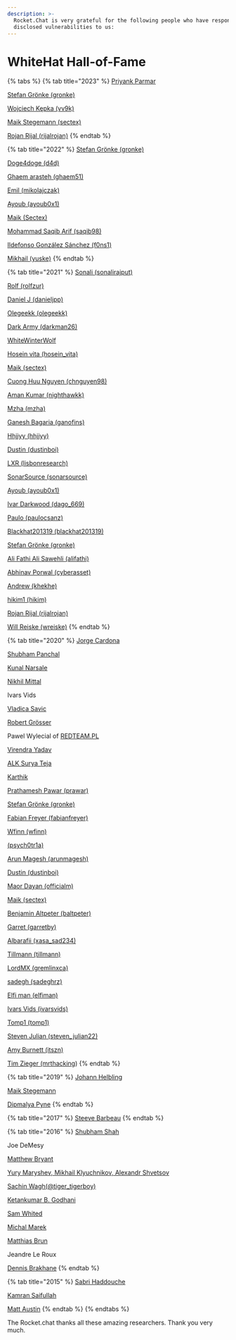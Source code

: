 ```yaml
---
description: >-
  Rocket.Chat is very grateful for the following people who have responsibly
  disclosed vulnerabilities to us:
---
```


# WhiteHat Hall-of-Fame

{% tabs %}
{% tab title="2023" %}
[Priyank Parmar](https://hackerone.com/priyank\_parmar)

[Stefan Grönke (gronke)](https://hackerone.com/gronke?type=user)

[Wojciech Kępka](https://hackerone.com/vv9k)[ (vv9k)](https://hackerone.com/vv9k)

[Maik Stegemann (sectex)](https://hackerone.com/sectex)

[Rojan Rijal (rijalrojan)](https://hackerone.com/rijalrojan)
{% endtab %}

{% tab title="2022" %}
[Stefan Grönke (gronke)](https://hackerone.com/gronke?type=user)

[Doge4doge (d4d)](https://hackerone.com/d4d?type=user)

[Ghaem arasteh (ghaem51)](https://hackerone.com/ghaem51?type=user)

[Emil (mikolajczak)](https://hackerone.com/mikolajczak?type=user)

[Ayoub (ayoub0x1)](https://hackerone.com/ayoub0x1?type=user)

[Maik (Sectex)](https://hackerone.com/sectex?type=user)

[Mohammad Saqib Arif (saqib98)](https://hackerone.com/saqib98)

[Ildefonso González Sánchez (f0ns1)](https://hackerone.com/f0ns1?type=user)

[Mikhail (yuske)](https://hackerone.com/yuske?type=user)
{% endtab %}

{% tab title="2021" %}
[Sonali (sonalirajput)](https://hackerone.com/sonalirajput?type=user)

[Rolf (rolfzur)](https://hackerone.com/rolfzur?type=user)

[Daniel J (danieljpp)](https://hackerone.com/danieljpp?type=user)

[Olegeekk (olegeekk)](https://hackerone.com/olegeekk?type=user)

[Dark Army (darkman26)](https://hackerone.com/darkman26?type=user)

[WhiteWinterWolf](https://hackerone.com/whitewinterwolf?type=user)

[Hosein vita (hosein\_vita)](https://hackerone.com/hosein\_vita?type=user)

[Maik (sectex)](https://hackerone.com/sectex?type=user)

[Cuong Huu Nguyen (chnguyen98)](https://hackerone.com/chnguyen98?type=user)

[Aman Kumar (nighthawkk)](https://hackerone.com/nighthawkk?type=user)

[Mzha (mzha)](https://hackerone.com/mzha?type=user)

[Ganesh Bagaria (ganofins)](https://hackerone.com/ganofins?type=user)

[Hhjjyy (hhjjyy)](https://hackerone.com/hhjjyy?type=user)

[Dustin (dustinboi)](https://hackerone.com/dustinboi?type=user)

[LXR (lisbonresearch)](https://hackerone.com/lisbonresearch?type=user)

[SonarSource (sonarsource)](https://hackerone.com/sonarsource?type=user)

[Ayoub (ayoub0x1)](https://hackerone.com/ayoub0x1?type=user)

[Ivar Darkwood (dago\_669)](https://hackerone.com/dago\_669?type=user)

[Paulo (paulocsanz)](https://hackerone.com/paulocsanz?type=user)

[Blackhat201319 (blackhat201319)](https://hackerone.com/blackhat201319?type=user)

[Stefan Grönke (gronke)](https://hackerone.com/gronke?type=user)

[Ali Fathi Ali Sawehli (alifathi)](https://hackerone.com/alifathi?type=user)

[Abhinav Porwal (cyberasset)](https://hackerone.com/cyberasset?type=user)

[Andrew (khekhe)](https://hackerone.com/khekhe?type=user)

[hikim1 (hikim)](https://hackerone.com/hikim?type=user)

[Rojan Rijal (rijalrojan)](https://hackerone.com/rijalrojan?type=user)

[Will Reiske (wreiske)](https://hackerone.com/wreiske?type=user)
{% endtab %}

{% tab title="2020" %}
[Jorge Cardona](https://hackerone.com/jcardona?type=user)

[Shubham Panchal](https://www.linkedin.com/in/shubham-panchal-636744161/)

[Kunal Narsale](http://linkedin.com/in/kunal-n-3b9587135)

[Nikhil Mittal](https://twitter.com/c0d3g33k)

Ivars Vids

[Vladica Savic](https://twitter.com/vsavic)

[Robert Grösser](https://github.com/qchn)

Pawel Wylecial of [REDTEAM.PL](https://redteam.pl)

[Virendra Yadav](https://www.linkedin.com/in/virendra-yadav-9232b115a/)

[ALK Surya Teja](https://www.linkedin.com/in/alk-surya-teja-59b677146/)

[Karthik](https://twitter.com/86Karthik86?s=03)

[Prathamesh Pawar (prawar)](https://hackerone.com/prawar?type=user)

[Stefan Grönke (gronke)](https://hackerone.com/gronke?type=user)

[Fabian Freyer (fabianfreyer)](https://hackerone.com/fabianfreyer?type=user)

[Wfinn (wfinn)](https://hackerone.com/wfinn?type=user)

[(psych0tr1a)](https://hackerone.com/psych0tr1a?type=user)

[Arun Magesh (arunmagesh)](https://hackerone.com/arunmagesh?type=user)

[Dustin (dustinboi)](https://hackerone.com/dustinboi?type=user)

[Maor Dayan (officialm)](https://hackerone.com/officialm?type=user)

[Maik (sectex)](https://hackerone.com/sectex?type=user)

[Benjamin Altpeter (baltpeter)](https://hackerone.com/baltpeter?type=user)

[Garret (garretby)](https://hackerone.com/garretby?type=user)

[Albarafii (xasa\_sad234)](https://hackerone.com/xasa\_sad234?type=user)

[Tillmann (tillmann)](https://hackerone.com/tillmann?type=user)

[LordMX (gremlinxca)](https://hackerone.com/gremlinxca?type=user)

[sadegh (sadeghrz)](https://hackerone.com/sadeghrz?type=user)

[Elfi man (elfiman)](https://hackerone.com/elfiman?type=user)

[Ivars Vids (ivarsvids)](https://hackerone.com/ivarsvids?type=user)

[Tomp1 (tomp1)](https://hackerone.com/tomp1?type=user)

[Steven Julian (steven\_julian22)](https://hackerone.com/steven\_julian22?type=user)

[Amy Burnett (itszn)](https://hackerone.com/itszn?type=user)

[Tim Zieger (mrthacking](https://hackerone.com/mrthacking?type=user))
{% endtab %}

{% tab title="2019" %}
[Johann Helbling](https://mobile.twitter.com/jhelblinghh)

[Maik Stegemann](https://twitter.com/sectex\_)

[Dipmalya Pyne](https://www.linkedin.com/in/dipmalya-pyne/)
{% endtab %}

{% tab title="2017" %}
[Steeve Barbeau](https://twitter.com/steevebarbeau)
{% endtab %}

{% tab title="2016" %}
[Shubham Shah](https://shubs.io)

Joe DeMesy

[Matthew Bryant](https://thehackerblog.com)

[Yury Maryshev, Mikhail Klyuchnikov, Alexandr Shvetsov](https://www.ptsecurity.com)

[Sachin Wagh(@tiger\_tigerboy)](https://secur1tyadvisory.wordpress.com)

[Ketankumar B. Godhani](https://twitter.com/KBGodhani)

[Sam Whited](https://github.com/SamWhited)

[Michal Marek](https://github.com/ecneladis)

[Matthias Brun](https://redguard.ch)

Jeandre Le Roux

[Dennis Brakhane](https://inoio.de)
{% endtab %}

{% tab title="2015" %}
[Sabri Haddouche](https://github.com/pwnsdx)

[Kamran Saifullah](https://pk.linkedin.com/in/kamransaifullah786)

[Matt Austin](http://m-austin.com)
{% endtab %}
{% endtabs %}







The Rocket.chat thanks all these amazing researchers. Thank you very much.
